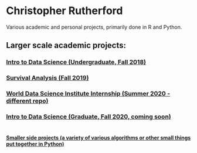 # Christopher Rutherford
Various academic and personal projects, primarily done in R and Python.

## Larger scale academic projects:
### [Intro to Data Science (Undergraduate, Fall 2018)](academic/kickstarter "Kickstarter Campaign Analysis")
### [Survival Analysis (Fall 2019)](academic/survivalanalysis)
### [World Data Science Institute Internship (Summer 2020 - different repo)](https://github.com/chrisrutherford/wdsi)
### [Intro to Data Science (Graduate, Fall 2020, coming soon)](academic/datasciencefall2020)
#
#### [Smaller side projects (a variety of various algorithms or other small things put together in Python)](https://github.com/chrisrutherford/projects/tree/master/misc%20scripts)
